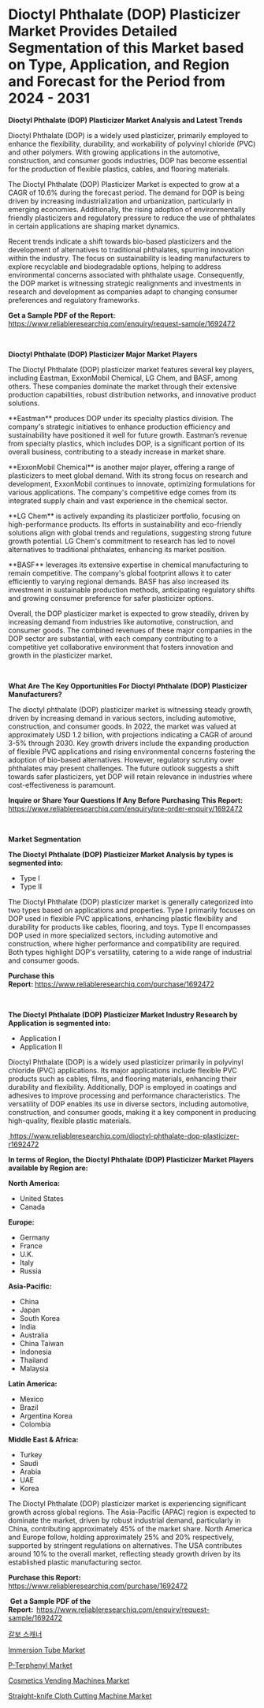 <p><h1>Dioctyl Phthalate (DOP) Plasticizer Market Provides Detailed Segmentation of this Market based on Type, Application, and Region and Forecast for the Period from 2024 - 2031</h1></p><p><strong>Dioctyl Phthalate (DOP) Plasticizer Market Analysis and Latest Trends</strong></p>
<p><p>Dioctyl Phthalate (DOP) is a widely used plasticizer, primarily employed to enhance the flexibility, durability, and workability of polyvinyl chloride (PVC) and other polymers. With growing applications in the automotive, construction, and consumer goods industries, DOP has become essential for the production of flexible plastics, cables, and flooring materials.</p><p>The Dioctyl Phthalate (DOP) Plasticizer Market is expected to grow at a CAGR of 10.6% during the forecast period. The demand for DOP is being driven by increasing industrialization and urbanization, particularly in emerging economies. Additionally, the rising adoption of environmentally friendly plasticizers and regulatory pressure to reduce the use of phthalates in certain applications are shaping market dynamics.</p><p>Recent trends indicate a shift towards bio-based plasticizers and the development of alternatives to traditional phthalates, spurring innovation within the industry. The focus on sustainability is leading manufacturers to explore recyclable and biodegradable options, helping to address environmental concerns associated with phthalate usage. Consequently, the DOP market is witnessing strategic realignments and investments in research and development as companies adapt to changing consumer preferences and regulatory frameworks.</p></p>
<p><strong>Get a Sample PDF of the Report:&nbsp;</strong> <a href="https://www.reliableresearchiq.com/enquiry/request-sample/1692472?utm_campaign=123&utm_medium=2&utm_source=Github&utm_content=ia&utm_term=20102024&utm_id=dioctyl-phthalate-dop-plasticizer">https://www.reliableresearchiq.com/enquiry/request-sample/1692472</a></p>
<p>&nbsp;</p>
<p><strong>Dioctyl Phthalate (DOP) Plasticizer Major Market Players</strong></p>
<p><p>The Dioctyl Phthalate (DOP) plasticizer market features several key players, including Eastman, ExxonMobil Chemical, LG Chem, and BASF, among others. These companies dominate the market through their extensive production capabilities, robust distribution networks, and innovative product solutions.</p><p>**Eastman** produces DOP under its specialty plastics division. The company's strategic initiatives to enhance production efficiency and sustainability have positioned it well for future growth. Eastman’s revenue from specialty plastics, which includes DOP, is a significant portion of its overall business, contributing to a steady increase in market share.</p><p>**ExxonMobil Chemical** is another major player, offering a range of plasticizers to meet global demand. With its strong focus on research and development, ExxonMobil continues to innovate, optimizing formulations for various applications. The company's competitive edge comes from its integrated supply chain and vast experience in the chemical sector.</p><p>**LG Chem** is actively expanding its plasticizer portfolio, focusing on high-performance products. Its efforts in sustainability and eco-friendly solutions align with global trends and regulations, suggesting strong future growth potential. LG Chem's commitment to research has led to novel alternatives to traditional phthalates, enhancing its market position.</p><p>**BASF** leverages its extensive expertise in chemical manufacturing to remain competitive. The company's global footprint allows it to cater efficiently to varying regional demands. BASF has also increased its investment in sustainable production methods, anticipating regulatory shifts and growing consumer preference for safer plasticizer options.</p><p>Overall, the DOP plasticizer market is expected to grow steadily, driven by increasing demand from industries like automotive, construction, and consumer goods. The combined revenues of these major companies in the DOP sector are substantial, with each company contributing to a competitive yet collaborative environment that fosters innovation and growth in the plasticizer market.</p></p>
<p>&nbsp;</p>
<p><strong>What Are The Key Opportunities For Dioctyl Phthalate (DOP) Plasticizer Manufacturers?</strong></p>
<p><p>The dioctyl phthalate (DOP) plasticizer market is witnessing steady growth, driven by increasing demand in various sectors, including automotive, construction, and consumer goods. In 2022, the market was valued at approximately USD 1.2 billion, with projections indicating a CAGR of around 3-5% through 2030. Key growth drivers include the expanding production of flexible PVC applications and rising environmental concerns fostering the adoption of bio-based alternatives. However, regulatory scrutiny over phthalates may present challenges. The future outlook suggests a shift towards safer plasticizers, yet DOP will retain relevance in industries where cost-effectiveness is paramount.</p></p>
<p><strong>Inquire or Share Your Questions If Any Before Purchasing This Report:</strong> <a href="https://www.reliableresearchiq.com/enquiry/pre-order-enquiry/1692472?utm_campaign=123&utm_medium=2&utm_source=Github&utm_content=ia&utm_term=20102024&utm_id=dioctyl-phthalate-dop-plasticizer">https://www.reliableresearchiq.com/enquiry/pre-order-enquiry/1692472</a></p>
<p>&nbsp;</p>
<p><strong>Market Segmentation</strong></p>
<p><strong>The Dioctyl Phthalate (DOP) Plasticizer Market Analysis by types is segmented into:</strong></p>
<p><ul><li>Type I</li><li>Type II</li></ul></p>
<p><p>The Dioctyl Phthalate (DOP) plasticizer market is generally categorized into two types based on applications and properties. Type I primarily focuses on DOP used in flexible PVC applications, enhancing plastic flexibility and durability for products like cables, flooring, and toys. Type II encompasses DOP used in more specialized sectors, including automotive and construction, where higher performance and compatibility are required. Both types highlight DOP's versatility, catering to a wide range of industrial and consumer goods.</p></p>
<p><strong>Purchase this Report:&nbsp;</strong><a href="https://www.reliableresearchiq.com/purchase/1692472?utm_campaign=123&utm_medium=2&utm_source=Github&utm_content=ia&utm_term=20102024&utm_id=dioctyl-phthalate-dop-plasticizer">https://www.reliableresearchiq.com/purchase/1692472</a></p>
<p>&nbsp;</p>
<p><strong>The Dioctyl Phthalate (DOP) Plasticizer Market Industry Research by Application is segmented into:</strong></p>
<p><ul><li>Application I</li><li>Application II</li></ul></p>
<p><p>Dioctyl Phthalate (DOP) is a widely used plasticizer primarily in polyvinyl chloride (PVC) applications. Its major applications include flexible PVC products such as cables, films, and flooring materials, enhancing their durability and flexibility. Additionally, DOP is employed in coatings and adhesives to improve processing and performance characteristics. The versatility of DOP enables its use in diverse sectors, including automotive, construction, and consumer goods, making it a key component in producing high-quality, flexible plastic materials.</p></p>
<p><a href="https://www.reliableresearchiq.com/dioctyl-phthalate-dop-plasticizer-r1692472?utm_campaign=123&utm_medium=2&utm_source=Github&utm_content=ia&utm_term=20102024&utm_id=dioctyl-phthalate-dop-plasticizer">&nbsp;https://www.reliableresearchiq.com/dioctyl-phthalate-dop-plasticizer-r1692472</a></p>
<p><strong>In terms of Region, the Dioctyl Phthalate (DOP) Plasticizer Market Players available by Region are:</strong></p>
<p>
    <p> <strong> North America: </strong>
        <ul>
            <li>United States</li>
            <li>Canada</li>
        </ul>
        </p> 
    <p> <strong> Europe: </strong>
        <ul>
            <li>Germany</li>
            <li>France</li>
            <li>U.K.</li>
            <li>Italy</li>
            <li>Russia</li>
        </ul>
        </p> 
    <p> <strong> Asia-Pacific: </strong>
        <ul>
            <li>China</li>
            <li>Japan</li>
            <li>South Korea</li>
            <li>India</li>
            <li>Australia</li>
            <li>China Taiwan</li>
            <li>Indonesia</li>
            <li>Thailand</li>
            <li>Malaysia</li>
        </ul>
        </p> 
    <p> <strong> Latin America: </strong>
        <ul>
            <li>Mexico</li>
            <li>Brazil</li>
            <li>Argentina Korea</li>
            <li>Colombia</li>
        </ul>
        </p> 
    <p> <strong> Middle East & Africa: </strong>
        <ul>
            <li>Turkey</li>
            <li>Saudi</li>
            <li>Arabia</li>
            <li>UAE</li>
            <li>Korea</li>
        </ul>
    </p>
    </p>
<p><p>The Dioctyl Phthalate (DOP) plasticizer market is experiencing significant growth across global regions. The Asia-Pacific (APAC) region is expected to dominate the market, driven by robust industrial demand, particularly in China, contributing approximately 45% of the market share. North America and Europe follow, holding approximately 25% and 20% respectively, supported by stringent regulations on alternatives. The USA contributes around 10% to the overall market, reflecting steady growth driven by its established plastic manufacturing sector.</p></p>
<p><strong>Purchase this Report: </strong><a href="https://www.reliableresearchiq.com/purchase/1692472?utm_campaign=123&utm_medium=2&utm_source=Github&utm_content=ia&utm_term=20102024&utm_id=dioctyl-phthalate-dop-plasticizer">https://www.reliableresearchiq.com/purchase/1692472</a></p>
<p>&nbsp;<strong>Get a Sample PDF of the Report:&nbsp;&nbsp;</strong><a href="https://www.reliableresearchiq.com/enquiry/request-sample/1692472?utm_campaign=123&utm_medium=2&utm_source=Github&utm_content=ia&utm_term=20102024&utm_id=dioctyl-phthalate-dop-plasticizer">https://www.reliableresearchiq.com/enquiry/request-sample/1692472</a></p>
<p><strong></strong></p>
<p><p><a href="https://github.com/laholand/Market-Research-Report-List-6/blob/main/902132819664.md?utm_campaign=123&utm_medium=2&utm_source=Github&utm_content=ia&utm_term=20102024&utm_id=dioctyl-phthalate-dop-plasticizer">갈보 스캐너</a></p><p><a href="https://www.linkedin.com/pulse/emerging-immersion-tube-market-opportunities-analysis-investors-lnprc?utm_campaign=123&utm_medium=2&utm_source=Github&utm_content=ia&utm_term=20102024&utm_id=dioctyl-phthalate-dop-plasticizer">Immersion Tube Market</a></p><p><a href="https://github.com/ibbiechinotit/Market-Research-Report-List-1/blob/main/p-terphenyl-market.md?utm_campaign=123&utm_medium=2&utm_source=Github&utm_content=ia&utm_term=20102024&utm_id=dioctyl-phthalate-dop-plasticizer">P-Terphenyl Market</a></p><p><a href="https://issuu.com/reportprime-2/docs/cosmetics-vending-machines-market-s_d9df7c1ea06da1?utm_campaign=123&utm_medium=2&utm_source=Github&utm_content=ia&utm_term=20102024&utm_id=dioctyl-phthalate-dop-plasticizer">Cosmetics Vending Machines Market</a></p><p><a href="https://github.com/elseludvikoh/Market-Research-Report-List-1/blob/main/straight-knife-cloth-cutting-machine-market.md?utm_campaign=123&utm_medium=2&utm_source=Github&utm_content=ia&utm_term=20102024&utm_id=dioctyl-phthalate-dop-plasticizer">Straight-knife Cloth Cutting Machine Market</a></p></p>